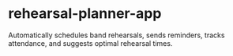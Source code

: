 # rehearsal-planner-app
Automatically schedules band rehearsals, sends reminders, tracks attendance, and suggests optimal rehearsal times.
